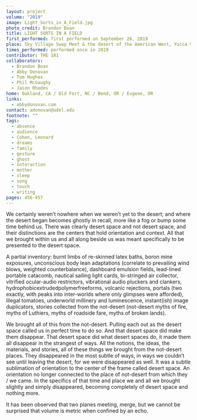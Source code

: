 ```yaml
---
layout: project
volume: "2019"
image: Light_Sorts_in_A_Field.jpg
photo_credit: Brandon Boan
title: LIGHT SORTS IN A FIELD
first_performed: first performed on September 26, 2019
place: Sky Village Swap Meet & the desert of the American West, Yucca Valley, CA
times_performed: performed once in 2019
contributor: THE 181
collaborators:
  - Brandon Boan
  - Abby Donovan
  - Tom Hughes
  - Phil McGaughy
  - Jason Rhodes
home: Oakland, CA / Old Fort, NC / Bend, OR / Eugene, OR
links:
  - abbydonovan.com
contact: adonovan@udel.edu
footnote: ""
tags:
  - absence
  - audience
  - Cohen, Leonard
  - dreams
  - family
  - gesture
  - ghost
  - interaction
  - mother
  - sleep
  - song
  - touch
  - writing
pages: 456-457
---
```


We certainly weren’t nowhere when we weren’t yet to the desert; and where the desert began becomes ghostly in recall, more like a fog or bump some time behind us. There was clearly desert space and not desert space, and their distinctions are the centers that hold orientation and context. All that we brought within us and all along beside us was meant specifically to be presented to the desert space.

A partial inventory: burnt limbs of re-skinned latex baths, boron mine exposures, unconscious body lean adaptations (correlate to prevailing wind blows, weighted counterbalance), dashboard emulsion fields, lead-lined portable catacomb, nautical sailing light cards, bi-stringed air collector, vitrified ocular-audio restrictors, vibrational audio pluckers and clankers, hydrophobicextrudedpolymerfreeforms, volcanic rejections, portals (two exactly, with peaks into inter-worlds where only glimpses were afforded), illegal tomatoes, underworld millinery and luminescence, instant(ish) image duplicators, stories collected from the not-desert (not-desert myths of fire, myths of Luthiers, myths of roadside fare, myths of broken lands).

We brought all of this from the not-desert. Pulling each out as the desert space called us in perfect time to do so. And that desert space did make them disappear. That desert space did what desert spaces do, it made them all disappear in the strangest of ways. All the notions, the ideas, the materials, and stories, all of these things we brought from the not-desert places. They disappeared in the most subtle of ways, in ways we couldn’t see until leaving the desert, for we were disappeared as well. It was a subtle sublimation of orientation to the center of the frame called desert space. An orientation no longer connected to the place of not-desert from which they / we came. In the specifics of that time and place we and all we brought slightly and simply disappeared, becoming completely of desert space and nothing more.

It has been observed that two planes meeting, merge, but we cannot be surprised that volume is metric when confined by an echo.
